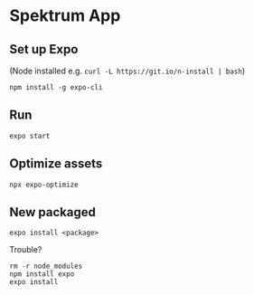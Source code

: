 
# Spektrum App

## Set up Expo

(Node installed e.g. `curl -L https://git.io/n-install | bash`)

```
npm install -g expo-cli
```

## Run

```
expo start
```

## Optimize assets

```
npx expo-optimize
```

## New packaged

```
expo install <package>
```

Trouble?

```
rm -r node_modules
npm install expo
expo install
```